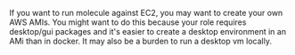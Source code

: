 If you want to run molecule against EC2, you may want to create your own AWS AMIs. You might want to do this because your role requires desktop/gui packages and it's easier to create a desktop environment in an AMi than in docker. It may also be a burden to run a desktop vm locally.